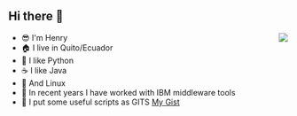 ## Hi there 👋

<!--
**salinashf/salinashf** is a ✨ _special_ ✨ repository because its `README.md` (this file) appears on your GitHub profile.

Here are some ideas to get you started:

- 🔭 I’m currently working on ...
- 🌱 I’m currently learning ...
- 👯 I’m looking to collaborate on ...
- 🤔 I’m looking for help with ...
- 💬 Ask me about ...
- 📫 How to reach me: ...
- 😄 Pronouns: ...
- ⚡ Fun fact: ...
-->
<img align="right" src="https://github-readme-stats.vercel.app/api?username=salinashf&show_icons=true">

- :sunglasses: I'm Henry
- :house: I live in Quito/Ecuador
- :snake: I like Python
- :coffee: I like Java
- 🐧  And Linux 
-  🏢 In recent years I have worked with IBM middleware tools
- 📜 I put some useful scripts as GITS  [My Gist](https://gist.github.com/salinashf)
